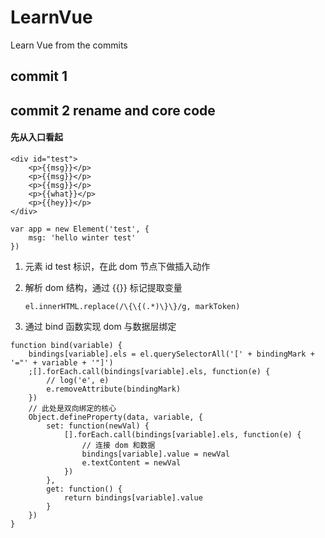 # LearnVue
Learn Vue from the commits

## commit 1 

## commit 2 rename and core code

#### 先从入口看起
```
<div id="test">
    <p>{{msg}}</p>
    <p>{{msg}}</p>
    <p>{{msg}}</p>
    <p>{{what}}</p>
    <p>{{hey}}</p>
</div>

var app = new Element('test', {
    msg: 'hello winter test'
})

```

1. 元素 id test 标识，在此 dom 节点下做插入动作

2. 解析 dom 结构，通过 {{}} 标记提取变量

    `el.innerHTML.replace(/\{\{(.*)\}\}/g, markToken)`

3. 通过 bind 函数实现 dom 与数据层绑定

``` 
function bind(variable) {
    bindings[variable].els = el.querySelectorAll('[' + bindingMark + '="' + variable + '"]')
    ;[].forEach.call(bindings[variable].els, function(e) {
        // log('e', e)
        e.removeAttribute(bindingMark)
    })
    // 此处是双向绑定的核心
    Object.defineProperty(data, variable, {
        set: function(newVal) {
            [].forEach.call(bindings[variable].els, function(e) {
                // 连接 dom 和数据
                bindings[variable].value = newVal
                e.textContent = newVal
            })
        },
        get: function() {
            return bindings[variable].value
        }
    })
}
```


